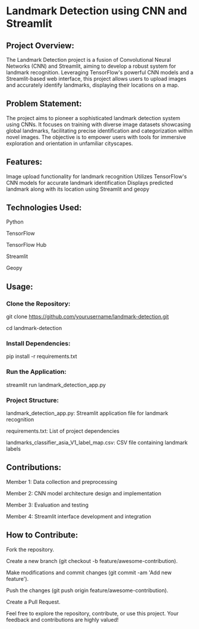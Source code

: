 # Landmark Detection using CNN and Streamlit
## Project Overview:

The Landmark Detection project is a fusion of Convolutional Neural Networks (CNN) and Streamlit, aiming to develop a robust system for landmark recognition. Leveraging TensorFlow's powerful CNN models and a Streamlit-based web interface, this project allows users to upload images and accurately identify landmarks, displaying their locations on a map.

## Problem Statement:

The project aims to pioneer a sophisticated landmark detection system using CNNs. It focuses on training with diverse image datasets showcasing global landmarks, facilitating precise identification and categorization within novel images. The objective is to empower users with tools for immersive exploration and orientation in unfamiliar cityscapes.

## Features:

Image upload functionality for landmark recognition
Utilizes TensorFlow's CNN models for accurate landmark identification
Displays predicted landmark along with its location using Streamlit and geopy

## Technologies Used:

Python

TensorFlow

TensorFlow Hub

Streamlit

Geopy

## Usage:

### Clone the Repository:

git clone https://github.com/yourusername/landmark-detection.git

cd landmark-detection

### Install Dependencies:

pip install -r requirements.txt

### Run the Application:


streamlit run landmark_detection_app.py

### Project Structure:

landmark_detection_app.py: Streamlit application file for landmark recognition

requirements.txt: List of project dependencies

landmarks_classifier_asia_V1_label_map.csv: CSV file containing landmark labels


## Contributions:

Member 1: Data collection and preprocessing

Member 2: CNN model architecture design and implementation

Member 3: Evaluation and testing

Member 4: Streamlit interface development and integration

## How to Contribute:

Fork the repository.

Create a new branch (git checkout -b feature/awesome-contribution).

Make modifications and commit changes (git commit -am 'Add new feature').

Push the changes (git push origin feature/awesome-contribution).

Create a Pull Request.

Feel free to explore the repository, contribute, or use this project. Your feedback and contributions are highly valued!
